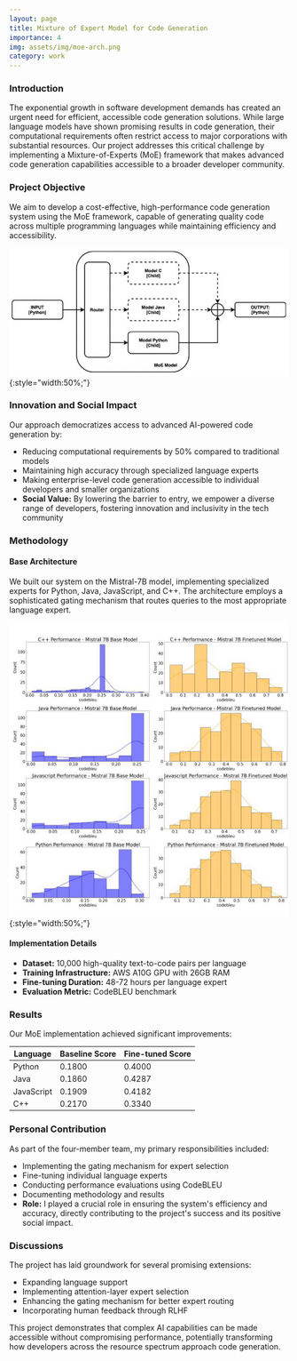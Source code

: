 ```yaml
---
layout: page
title: Mixture of Expert Model for Code Generation
importance: 4
img: assets/img/moe-arch.png
category: work
---
```


### Introduction
The exponential growth in software development demands has created an urgent need for efficient, accessible code generation solutions. While large language models have shown promising results in code generation, their computational requirements often restrict access to major corporations with substantial resources. Our project addresses this critical challenge by implementing a Mixture-of-Experts (MoE) framework that makes advanced code generation capabilities accessible to a broader developer community.

### Project Objective
We aim to develop a cost-effective, high-performance code generation system using the MoE framework, capable of generating quality code across multiple programming languages while maintaining efficiency and accessibility.

![Mixture-of-Experts Architecture for Code Generation](/assets/img/moe-arch.png){:style="width:50%;"}

### Innovation and Social Impact
Our approach democratizes access to advanced AI-powered code generation by:
- Reducing computational requirements by 50% compared to traditional models
- Maintaining high accuracy through specialized language experts
- Making enterprise-level code generation accessible to individual developers and smaller organizations
- **Social Value:** By lowering the barrier to entry, we empower a diverse range of developers, fostering innovation and inclusivity in the tech community

### Methodology

#### Base Architecture
We built our system on the Mistral-7B model, implementing specialized experts for Python, Java, JavaScript, and C++. The architecture employs a sophisticated gating mechanism that routes queries to the most appropriate language expert.

![Performance distribution comparison between baseline and fine-tuned models](/assets/img/baseline-finetune-comparison.png){:style="width:50%;"} 

#### Implementation Details
- **Dataset:** 10,000 high-quality text-to-code pairs per language
- **Training Infrastructure:** AWS A10G GPU with 26GB RAM
- **Fine-tuning Duration:** 48-72 hours per language expert
- **Evaluation Metric:** CodeBLEU benchmark

### Results
Our MoE implementation achieved significant improvements:

<div class="table-responsive">
  <table class="table">
    <thead>
      <tr>
        <th>Language</th>
        <th>Baseline Score</th>
        <th>Fine-tuned Score</th>
      </tr>
    </thead>
    <tbody>
      <tr>
        <td>Python</td>
        <td>0.1800</td>
        <td>0.4000</td>
      </tr>
      <tr>
        <td>Java</td>
        <td>0.1860</td>
        <td>0.4287</td>
      </tr>
      <tr>
        <td>JavaScript</td>
        <td>0.1909</td>
        <td>0.4182</td>
      </tr>
      <tr>
        <td>C++</td>
        <td>0.2170</td>
        <td>0.3340</td>
      </tr>
    </tbody>
  </table>
</div>

### Personal Contribution
As part of the four-member team, my primary responsibilities included:
- Implementing the gating mechanism for expert selection
- Fine-tuning individual language experts
- Conducting performance evaluations using CodeBLEU
- Documenting methodology and results
- **Role:** I played a crucial role in ensuring the system's efficiency and accuracy, directly contributing to the project's success and its positive social impact.

### Discussions
The project has laid groundwork for several promising extensions:
- Expanding language support
- Implementing attention-layer expert selection
- Enhancing the gating mechanism for better expert routing
- Incorporating human feedback through RLHF

This project demonstrates that complex AI capabilities can be made accessible without compromising performance, potentially transforming how developers across the resource spectrum approach code generation.